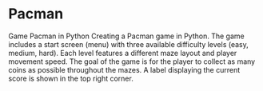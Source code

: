 # Pacman
Game Pacman in Python
Creating a Pacman game in Python. The game includes a start screen (menu) with three available difficulty levels (easy, medium, hard). Each level features a different maze layout and player movement speed. The goal of the game is for the player to collect as many coins as possible throughout the mazes. A label displaying the current score is shown in the top right corner.
